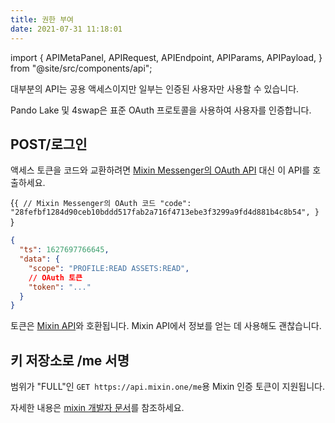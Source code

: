 ```yaml
---
title: 권한 부여
date: 2021-07-31 11:18:01
---
```


import { APIMetaPanel, APIRequest, APIEndpoint, APIParams, APIPayload, } from "@site/src/components/api";

대부분의 API는 공용 액세스이지만 일부는 인증된 사용자만 사용할 수 있습니다.

Pando Lake 및 4swap은 표준 OAuth 프로토콜을 사용하여 사용자를 인증합니다.

## POST/로그인

액세스 토큰을 코드와 교환하려면 [Mixin Messenger의 OAuth API](https://developers.mixin.one/docs/api/oauth/oauth#get-access-token) 대신 이 API를 호출하세요.

<APIEndpoint base="https://leaf-api.pando.im/api" url="/login" />

<APIMetaPanel /><APIPayload>{`{ // Mixin Messenger의 OAuth 코드 "code": "28fefbf1284d90ceb10bddd517fab2a716f4713ebe3f3299a9fd4d881b4c8b54", } `}</APIPayload>

<APIRequest title="Exchange an access token" method="POST" isPublic base="https://leaf-api.pando.im/api" url='/oauth --data PAYLOAD' />

```json title="Response"
{
  "ts": 1627697766645,
  "data": {
    "scope": "PROFILE:READ ASSETS:READ",
    // OAuth 토큰
    "token": "..."
  }
}
```

토큰은 [Mixin API](https://developers.mixin.one/docs/api/guide)와 호환됩니다. Mixin API에서 정보를 얻는 데 사용해도 괜찮습니다.

## 키 저장소로 /me 서명

범위가 "FULL"인 `GET https://api.mixin.one/me`용 Mixin 인증 토큰이 지원됩니다.

자세한 내용은 [mixin 개발자 문서](https://developers.mixin.one/docs/api/guide#signing)를 참조하세요.

